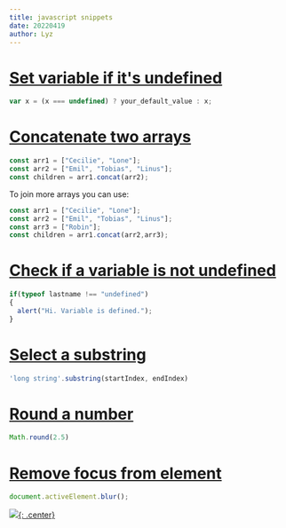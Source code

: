 ```yaml
---
title: javascript snippets
date: 20220419
author: Lyz
---
```


# [Set variable if it's undefined](https://stackoverflow.com/questions/5409641/set-a-variable-if-undefined-in-javascript)

```javascript
var x = (x === undefined) ? your_default_value : x;
```

# [Concatenate two arrays](https://www.w3schools.com/jsref/jsref_concat_array.asp)

```javascript
const arr1 = ["Cecilie", "Lone"];
const arr2 = ["Emil", "Tobias", "Linus"];
const children = arr1.concat(arr2);
```

To join more arrays you can use:

```javascript
const arr1 = ["Cecilie", "Lone"];
const arr2 = ["Emil", "Tobias", "Linus"];
const arr3 = ["Robin"];
const children = arr1.concat(arr2,arr3);
```

# [Check if a variable is not undefined](https://stackoverflow.com/questions/10192662/how-to-check-if-a-javascript-variable-is-not-undefined)

```javascript
if(typeof lastname !== "undefined")
{
  alert("Hi. Variable is defined.");
}
```

# [Select a substring](https://medium.com/coding-at-dawn/how-to-select-a-range-from-a-string-a-substring-in-javascript-1ba611e7fc1)

```javascript
'long string'.substring(startIndex, endIndex)
```

# [Round a number](https://www.w3schools.com/jsref/jsref_round.asp)

```javascript
Math.round(2.5)
```

# [Remove focus from element](https://stackoverflow.com/questions/60684165/how-to-remove-focus-from-vuetify-v-select)

```javascript
document.activeElement.blur();
```
[![](not-by-ai.svg){: .center}](https://notbyai.fyi)
